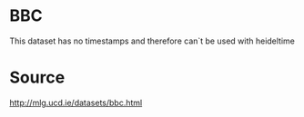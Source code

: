# BBC
This dataset has no timestamps and therefore can`t be used with heideltime

# Source
http://mlg.ucd.ie/datasets/bbc.html

